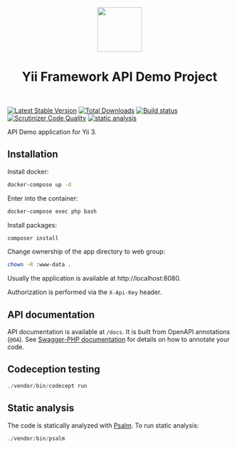 <p align="center">
    <a href="https://github.com/yiisoft" target="_blank">
        <img src="https://yiisoft.github.io/docs/images/yii_logo.svg" height="100px">
    </a>
    <h1 align="center">Yii Framework API Demo Project</h1>
    <br>
</p>

[![Latest Stable Version](https://poser.pugx.org/yiisoft/demo-api/v/stable.png)](https://packagist.org/packages/yiisoft/demo-api)
[![Total Downloads](https://poser.pugx.org/yiisoft/demo-api/downloads.png)](https://packagist.org/packages/yiisoft/demo-api)
[![Build status](https://github.com/yiisoft/demo-api/workflows/build/badge.svg)](https://github.com/yiisoft/demo-api/actions?query=workflow%3Abuild)
[![Scrutinizer Code Quality](https://scrutinizer-ci.com/g/yiisoft/demo-api/badges/quality-score.png?b=master)](https://scrutinizer-ci.com/g/yiisoft/demo-api/?branch=master)
[![static analysis](https://github.com/yiisoft/demo-api/workflows/static%20analysis/badge.svg)](https://github.com/yiisoft/demo-api/actions?query=workflow%3A%22static+analysis%22)

API Demo application for Yii 3.

## Installation

Install docker:

```bash
docker-compose up -d
```

Enter into the container:

```bash
docker-compose exec php bash
```

Install packages:

```bash
composer install
```

Change ownership of the app directory to web group:

```bash
chown -R :www-data .
```

Usually the application is available at http://localhost:8080.

Authorization is performed via the `X-Api-Key` header.

## API documentation

API documentation is available at `/docs`. It is built from OpenAPI annotations (`@OA`).
See [Swagger-PHP documentation](https://zircote.github.io/swagger-php/Getting-started.html#write-annotations) for details
on how to annotate your code.

## Codeception testing

```php
./vendor/bin/codecept run
```


## Static analysis

The code is statically analyzed with [Psalm](https://psalm.dev/). To run static analysis:

```php
./vendor/bin/psalm
```
